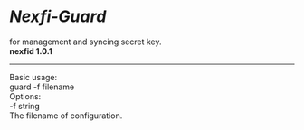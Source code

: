
_Nexfi-Guard_   
====================================================
for management and syncing secret key.  
**nexfid 1.0.1**  
____________________________________________________
Basic usage:  
guard -f filename   
Options:  
-f string  
        The filename of configuration.  

